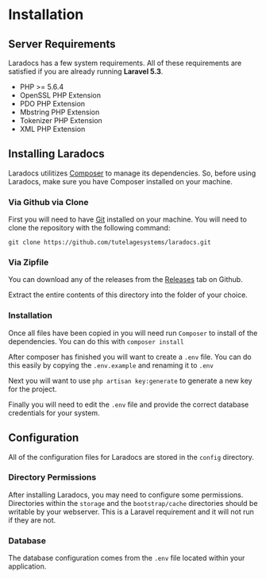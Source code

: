 # Installation

## Server Requirements

Laradocs has a few system requirements. All of these requirements are satisfied if you are already running **Laravel 5.3**.

* PHP >= 5.6.4
* OpenSSL PHP Extension
* PDO PHP Extension
* Mbstring PHP Extension
* Tokenizer PHP Extension
* XML PHP Extension

## Installing Laradocs

Laradocs utilitizes [Composer](https://getcomposer.org/) to manage its dependencies. So, before using Laradocs, make sure you have Composer installed on your machine.

### Via Github via Clone

First you will need to have [Git](http://https://git-scm.com/) installed on your machine. You will need to clone the repository with the following command:

```
git clone https://github.com/tutelagesystems/laradocs.git
```

### Via Zipfile

You can download any of the releases from the [Releases](https://github.com/tutelagesystems/laradocs/releases) tab on Github.

Extract the entire contents of this directory into the folder of your choice.

### Installation

Once all files have been copied in you will need run `Composer` to install of the dependencies. You can do this with `composer install`

After composer has finished you will want to create a `.env` file. You can do this easily by copying the `.env.example` and renaming it to `.env`

Next you will want to use `php artisan key:generate` to generate a new key for the project.

Finally you will need to edit the `.env` file and provide the correct database credentials for your system.


## Configuration

All of the configuration files for Laradocs are stored in the `config` directory.

### Directory Permissions

After installing Laradocs, you may need to configure some permissions. Directories within the `storage` and the `bootstrap/cache` directories should be writable by your webserver. This is a Laravel requirement and it will not run if they are not.

### Database

The database configuration comes from the `.env` file located within your application.
